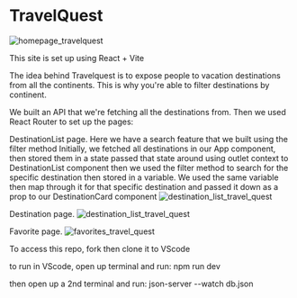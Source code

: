 # TravelQuest

![homepage_travelquest](https://github.com/jerrizzy/travel-quest/assets/37149800/cbcec719-4747-48d4-90d9-5e83aaca938f)

This site is set up using React + Vite

The idea behind Travelquest is to expose people to vacation destinations from all the continents.
This is why you're able to filter destinations by continent.

We built an API that we're fetching all the destinations from. 
Then we used React Router to set up the pages:

DestinationList page.
Here we have a search feature that we built using the filter method
Initially, we fetched all destinations in our App component, then stored them in a state
passed that state around using outlet context to DestinationList component
then we used the filter method to search for the specific destination then stored in a variable.
We used the same variable then map through it for that specific destination and passed it down as a prop to our DestinationCard component
![destination_list_travel_quest](https://github.com/jerrizzy/travel-quest/assets/37149800/2a7b3aa9-eedf-4baa-92e9-678b8340fb80)

Destination page.
![destination_list_travel_quest](https://github.com/jerrizzy/travel-quest/assets/37149800/1695fda3-a6d8-4094-8882-ffc9d629fd8a)

Favorite page.
![favorites_travel_quest](https://github.com/jerrizzy/travel-quest/assets/37149800/f4792db7-ff4d-4a6a-89d7-d32fea3fe569)


To access this repo, fork then clone it to VScode

to run in VScode, open up terminal and run:
npm run dev

then open up a 2nd terminal and run:
json-server --watch db.json
